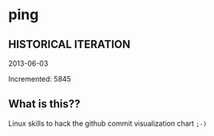 # ping

## HISTORICAL ITERATION
2013-06-03

Incremented: 5845

## What is this?? 
Linux skills to hack the github commit visualization chart `;-)`

